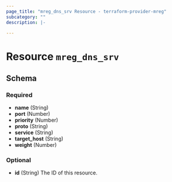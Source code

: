 ```yaml
---
page_title: "mreg_dns_srv Resource - terraform-provider-mreg"
subcategory: ""
description: |-
  
---
```


# Resource `mreg_dns_srv`





## Schema

### Required

- **name** (String)
- **port** (Number)
- **priority** (Number)
- **proto** (String)
- **service** (String)
- **target_host** (String)
- **weight** (Number)

### Optional

- **id** (String) The ID of this resource.


